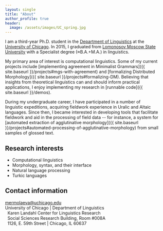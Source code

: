 ```yaml
---
layout: single
title: "About"
author_profile: true
header:
  image: /assets/images/UC_spring.jpg
---
```


I am a third-year Ph.D. student in the [Department of Linguistics](http://linguistics.uchicago.edu/) at the [University of Chicago](http://www.uchicago.edu/). In 2015, I graduated from [Lomonosov Moscow State University](http://www.msu.ru/en/) with a Specialist degree (≈B.A.+M.A.) in linguistics.

My primary area of interest is computational linguistics. Some of my current projects include [implementing agreement in Minimalist Grammars]({{ site.baseurl }}/projects#mgs-with-agreement) and [formalizing Distributed Morphology]({{ site.baseurl }}/projects#formalizing-DM). Believing that insights from theoretical linguistics can and should inform practical applications, I enjoy implementing my research in [runnable code]({{ site.baseurl }}/demos).

During my undergraduate career, I have participated in a number of linguistic expeditions, acquiring fieldwork experience in Uralic and Altaic languages. Since then, I became interested in developing tools that facilitate fieldwork and aid in the processing of field data -- for instance, a system for [automated extraction of agglutinative morphology]({{ site.baseurl }}/projects#automated-processing-of-agglutinative-morphology) from small samples of glossed text.

## Research interests
* Computational linguistics
* Morphology, syntax, and their interface
* Natural language processing
* Turkic languages

## Contact information
<i class="fa fa-envelope-o fa-fw"></i> [mermolaeva@uchicago.edu](mailto:mermolaeva@uchicago.edu)  
<i class="fa fa-university fa-fw"></i> University of Chicago | Department of Linguistics  
<i class="fa fa-fw">&nbsp;</i> Karen Landahl Center for Linguistics Research  
<i class="fa fa-fw">&nbsp;</i> Social Sciences Research Building, Room #008A  
<i class="fa fa-fw">&nbsp;</i> 1126, E. 59th Street | Chicago, IL 60637
